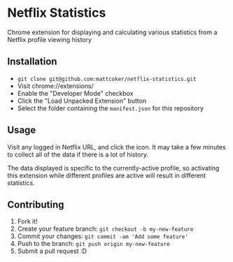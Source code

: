 # Netflix Statistics
Chrome extension for displaying and calculating various statistics from a Netflix profile viewing history

## Installation

- `git clone git@github.com:mattcoker/netflix-statistics.git`
- Visit chrome://extensions/
- Enable the "Developer Mode" checkbox
- Click the "Load Unpacked Extension" button
- Select the folder containing the `manifest.json` for this repository

## Usage

Visit any logged in Netflix URL, and click the icon. It may take a few minutes to collect all of the data if there is a lot of history.

The data displayed is specific to the currently-active profile, so activating this extension while different profiles are active will result in different statistics.

## Contributing

1. Fork it!
2. Create your feature branch: `git checkout -b my-new-feature`
3. Commit your changes: `git commit -am 'Add some feature'`
4. Push to the branch: `git push origin my-new-feature`
5. Submit a pull request :D

